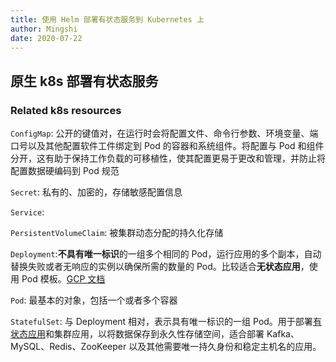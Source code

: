 ```yaml
---
title: 使用 Helm 部署有状态服务到 Kubernetes 上
author: Mingshi
date: 2020-07-22
---
```


## 原生 k8s 部署有状态服务

### Related k8s resources

`ConfigMap`: 公开的键值对，在运行时会将配置文件、命令行参数、环境变量、端口号以及其他配置软件工件绑定到 Pod 的容器和系统组件。将配置与 Pod 和组件分开，这有助于保持工作负载的可移植性，使其配置更易于更改和管理，并防止将配置数据硬编码到 Pod 规范

`Secret`: 私有的、加密的，存储敏感配置信息

`Service`:

`PersistentVolumeClaim`: 被集群动态分配的持久化存储

`Deployment`:**不具有唯一标识**的一组多个相同的 Pod，运行应用的多个副本，自动替换失败或者无响应的实例以确保所需的数量的 Pod。比较适合**无状态应用**，使用 Pod 模板。[GCP 文档](https://cloud.google.com/kubernetes-engine/docs/concepts/deployment?hl=zh-cn)

`Pod`: 最基本的对象，包括一个或者多个容器

`StatefulSet`: 与 Deployment 相对，表示具有唯一标识的一组 Pod。用于部署[有状态应用](https://cloud.google.com/kubernetes-engine/docs/how-to/deploying-workloads-overview?hl=zh-cn#stateful_applications)和集群应用，以将数据保存到永久性存储空间，适合部署 Kafka、MySQL、Redis、ZooKeeper 以及其他需要唯一持久身份和稳定主机名的应用。
